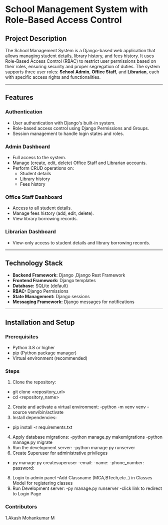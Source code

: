 # School Management System with Role-Based Access Control

## Project Description
The School Management System is a Django-based web application that allows managing student details, library history, and fees history. It uses Role-Based Access Control (RBAC) to restrict user permissions based on their roles, ensuring security and proper segregation of duties. The system supports three user roles: **School Admin**, **Office Staff**, and **Librarian**, each with specific access rights and functionalities.

---

## Features

### Authentication
- User authentication with Django's built-in system.
- Role-based access control using Django Permissions and Groups.
- Session management to handle login states and roles.

### Admin Dashboard
- Full access to the system.
- Manage (create, edit, delete) Office Staff and Librarian accounts.
- Perform CRUD operations on:
  - Student details
  - Library history
  - Fees history

### Office Staff Dashboard
- Access to all student details.
- Manage fees history (add, edit, delete).
- View library borrowing records.

### Librarian Dashboard
- View-only access to student details and library borrowing records.


---

## Technology Stack
- **Backend Framework:** Django ,Django Rest Framework
- **Frontend Framework:** Django templates
- **Database:** SQLite (default)
- **RBAC:** Django Permissions
- **State Management:** Django sessions
- **Messaging Framework:** Django messages for notifications

---
## Installation and Setup

### Prerequisites
- Python 3.8 or higher
- pip (Python package manager)
- Virtual environment (recommended)

### Steps
1. Clone the repository:
  - git clone <repository_url>
  - cd <repository_name>
2. Create and activate a virtual environment:
  -python -m venv venv
  -source venv/bin/activate
3. Install dependencies:
  - pip install -r requirements.txt
4. Apply database migrations:
  -python manage.py makemigrations
  -python manage.py migrate
6. Run the development server:
  -python manage.py runserver
7. Create Superuser for administrative privileges
  - py manage.py createsuperuser
    -email:
    -name:
    -phone_number:
    password:
8. Login to admin panel
  -Add Classname (MCA,BTech,etc..) in Classes Model for registering classes
9. Run Development server:
  -py manage.py runserver
  -click link to redirect to Login Page



### Contributors
1.Akash Mohankumar M

